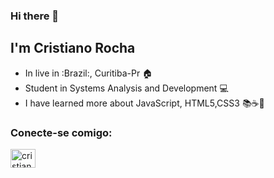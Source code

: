 ### Hi there 👋

## I'm Cristiano Rocha
- In live in :Brazil:,  Curitiba-Pr :house:
- Student in Systems Analysis and Development :computer: 
- I have learned more about JavaScript, HTML5,CSS3 :books::coffee::rocket:

### Conecte-se comigo:
<a href="https://www.linkedin.com/in/cristianorocha-m/" target="_blank">
<img align="center" alt="cristiano-linkedin" height="30" width="40" src="https://cdn.jsdelivr.net/npm/simple-icons@3.0.1/icons/linkedin.svg" style="max-width:100%;">
</a>

<!--
**rocha-cristiano/rocha-cristiano** is a ✨ _special_ ✨ repository because its `README.md` (this file) appears on your GitHub profile.

Here are some ideas to get you started:

- 🔭 I’m currently working on ...
- 🌱 I’m currently learning ...
- 👯 I’m looking to collaborate on ...
- 🤔 I’m looking for help with ...
- 💬 Ask me about ...
- 📫 How to reach me: ...
- 😄 Pronouns: ...
- ⚡ Fun fact: ...
-->
